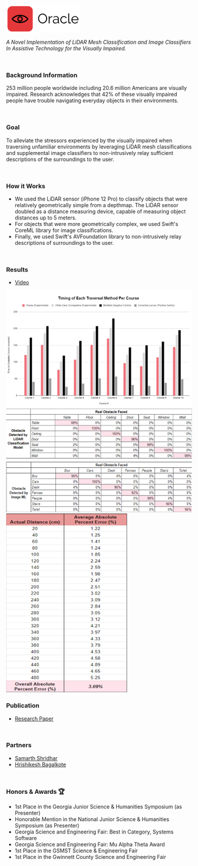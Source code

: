 <img src="https://raw.githubusercontent.com/JBPrew/oracle/main/assets/oracle.png">
<p><i>A Novel Implementation of LiDAR Mesh Classification and Image Classifiers In Assistive Technology for the Visually Impaired.</i></p>

<br>

<h3>Background Information</h3>
<p>
253 million people worldwide including 20.6 million Americans are visually impaired. Research acknowledges that 42% of these visually impaired people have trouble navigating everyday objects in their environments.
</p>

<br>

<h3>Goal</h3>
<p>
To alleviate the stressors experienced by the visually impaired when traversing unfamiliar environments by leveraging LiDAR mesh classifications and supplemental image classifiers to non-intrusively relay sufficient descriptions of the surroundings to the user.
</p>

<br>

<h3>How it Works</h3>
<ul>
  <li>We used the LiDAR sensor (iPhone 12 Pro) to classify objects that were relatively geometrically simple from a depthmap. The LiDAR sensor doubled as a distance measuring device, capable of measuring object distances up to 5 meters.</li>
  <li>For objects that were more geometrically complex, we used Swift's CoreML library for image classifications.</li>
  <li>Finally, we used Swift's AVFoundation library to non-intrusively relay descriptions of surroundings to the user.</li>
</ul>

<br>

<h3>Results</h3>
<ul>
  <li><a href = "https://drive.google.com/file/d/1UDUjAMYN9o3ukPZ7a5AU71Pw-KHSN6sM/">Video</a></li>
</ul>
 
<img src="https://raw.githubusercontent.com/JBPrew/oracle/main/assets/graph.png">
<img src="https://raw.githubusercontent.com/JBPrew/oracle/main/assets/accuracies.png">
<img src="https://raw.githubusercontent.com/JBPrew/oracle/main/assets/distances.png">

<br>

<h3>Publication</h3>
<ul>
  <li><a href="https://github.com/JBPrew/Oracle/blob/06cdcdf746264278228f8ae181929c6600dbcbf6/Oracle%20Research%20Publication.pdf">Research Paper</a></li>
</ul>

<br>

<h3>Partners</h3>
<ul>
  <li><a href="https://github.com/sam-shridhar1950f">Samarth Shridhar</a></li>
  <li><a href="https://github.com/hershyz">Hrishikesh Bagalkote</a></li>
</ul>

<br>

<h3>Honors & Awards 🏆</h3>
<ul>
  <li>1st Place in the Georgia Junior Science & Humanities Symposium (as Presenter)</li>
  <li>Honorable Mention in the National Junior Science & Humanities Symposium (as Presenter)</li>
  <li>Georgia Science and Engineering Fair: Best in Category, Systems Software</li>
  <li>Georgia Science and Engineering Fair: Mu Alpha Theta Award</li>
  <li>1st Place in the GSMST Science & Engineering Fair</li>
  <li>1st Place in the Gwinnett County Science and Engineering Fair</li>
</ul>
